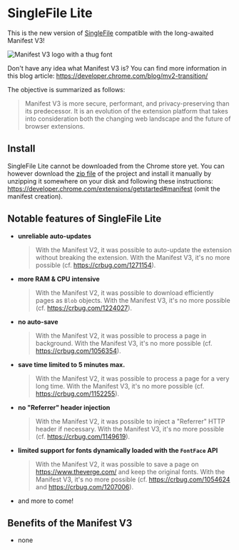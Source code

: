 # SingleFile Lite

This is the new version of [SingleFile](https://github.com/gildas-lormeau/SingleFile) compatible with the long-awaited Manifest
V3!

![Manifest V3 logo with a thug font](https://github.com/gildas-lormeau/SingleFile-Lite/blob/main/promo.png?raw=true)

Don't have any idea what Manifest V3 is? You can find more information in this
blog article: https://developer.chrome.com/blog/mv2-transition/

The objective is summarized as follows:

> Manifest V3 is more secure, performant, and privacy-preserving than its
> predecessor. It is an evolution of the extension platform that takes into
> consideration both the changing web landscape and the future of browser
> extensions.

## Install
SingleFile Lite cannot be downloaded from the Chrome store yet. You can however download the [zip file](https://github.com/gildas-lormeau/SingleFile-Lite/archive/refs/heads/main.zip) of the project and install it manually by unzipping it somewhere on your disk and following these instructions: https://developer.chrome.com/extensions/getstarted#manifest (omit the manifest creation).

## Notable features of SingleFile Lite

- **unreliable auto-updates**

  > With the Manifest V2, it was possible to auto-update the extension without
  > breaking the extension. With the Manifest V3, it's no more possible (cf.
  > https://crbug.com/1271154).

- **more RAM & CPU intensive**

  > With the Manifest V2, it was possible to download efficiently pages as
  > `Blob` objects. With the Manifest V3, it's no more possible (cf.
  > https://crbug.com/1224027).

- **no auto-save**

  > With the Manifest V2, it was possible to process a page in background. With
  > the Manifest V3, it's no more possible (cf. https://crbug.com/1056354).

- **save time limited to 5 minutes max.**

  > With the Manifest V2, it was possible to process a page for a very long 
  > time. With the Manifest V3, it's no more possible (cf. 
  > https://crbug.com/1152255).

- **no "Referrer" header injection**

  > With the Manifest V2, it was possible to inject a "Referrer" HTTP header if
  > necessary. With the Manifest V3, it's no more possible (cf.
  > https://crbug.com/1149619).

- **limited support for fonts dynamically loaded with the `FontFace` API**

  > With the Manifest V2, it was possible to save a page on
  > https://www.theverge.com/ and keep the original fonts. With the Manifest V3,
  > it's no more possible (cf. https://crbug.com/1054624 and 
  > https://crbug.com/1207006).

- and more to come!

## Benefits of the Manifest V3

- none
